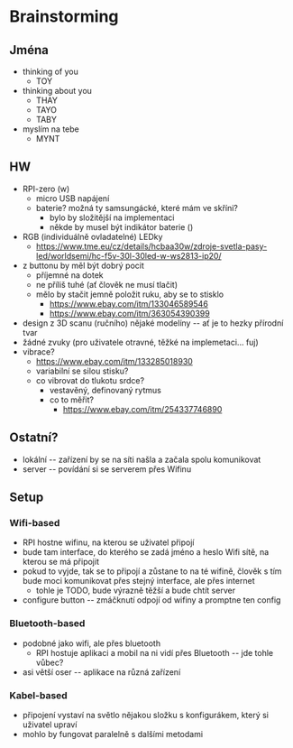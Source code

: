 # Brainstorming

## Jména
- thinking of you
	- TOY
- thinking about you
	- THAY
	- TAYO
	- TABY
- myslím na tebe
	- MYNT

## HW
- RPI-zero (w)
	- micro USB napájení
	- baterie? možná ty samsungácké, které mám ve skříni?
		- bylo by složitější na implementaci
		- někde by musel být indikátor baterie ()
- RGB (individuálně ovladatelné) LEDky
	- https://www.tme.eu/cz/details/hcbaa30w/zdroje-svetla-pasy-led/worldsemi/hc-f5v-30l-30led-w-ws2813-ip20/
- z buttonu by měl být dobrý pocit
	- příjemné na dotek
	- ne příliš tuhé (ať člověk ne musí tlačit)
	- mělo by stačit jemně položit ruku, aby se to stisklo
		- https://www.ebay.com/itm/133046589546
		- https://www.ebay.com/itm/363054390399
- design z 3D scanu (ručního) nějaké modelíny -- ať je to hezky přírodní tvar
- žádné zvuky (pro uživatele otravné, těžké na implemetaci... fuj)
- vibrace?
	- https://www.ebay.com/itm/133285018930
	- variabilní se silou stisku?
	- co vibrovat do tlukotu srdce?
		- vestavěný, definovaný rytmus
		- co to měřit?
			- https://www.ebay.com/itm/254337746890

## Ostatní?
- lokální -- zařízení by se na síti našla a začala spolu komunikovat
- server -- povídání si se serverem přes Wifinu

## Setup

### Wifi-based
- RPI hostne wifinu, na kterou se uživatel připojí
- bude tam interface, do kterého se zadá jméno a heslo Wifi sítě, na kterou se má připojit
- pokud to vyjde, tak se to připojí a zůstane to na té wifině, člověk s tím bude moci komunikovat přes stejný interface, ale přes internet
	- tohle je TODO, bude výrazně těžší a bude chtít server
- configure button -- zmáčknutí odpojí od wifiny a promptne ten config

### Bluetooth-based
- podobné jako wifi, ale přes bluetooth
	- RPI hostuje aplikaci a mobil na ni vidí přes Bluetooth -- jde tohle vůbec?
- asi větší oser -- aplikace na různá zařízení

### Kabel-based
- připojení vystaví na světlo nějakou složku s konfigurákem, který si uživatel upraví
- mohlo by fungovat paralelně s dalšími metodami
